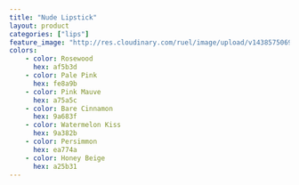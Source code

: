 ```yaml
---
title: "Nude Lipstick"
layout: product
categories: ["lips"]
feature_image: "http://res.cloudinary.com/ruel/image/upload/v1438575069/fs/Nude_Lipstick_P1016099.jpg"
colors:
    - color: Rosewood 
      hex: af5b3d
    - color: Pale Pink 
      hex: fe8a9b
    - color: Pink Mauve 
      hex: a75a5c
    - color: Bare Cinnamon 
      hex: 9a683f
    - color: Watermelon Kiss 
      hex: 9a382b
    - color: Persimmon 
      hex: ea774a
    - color: Honey Beige 
      hex: a25b31
---
```


